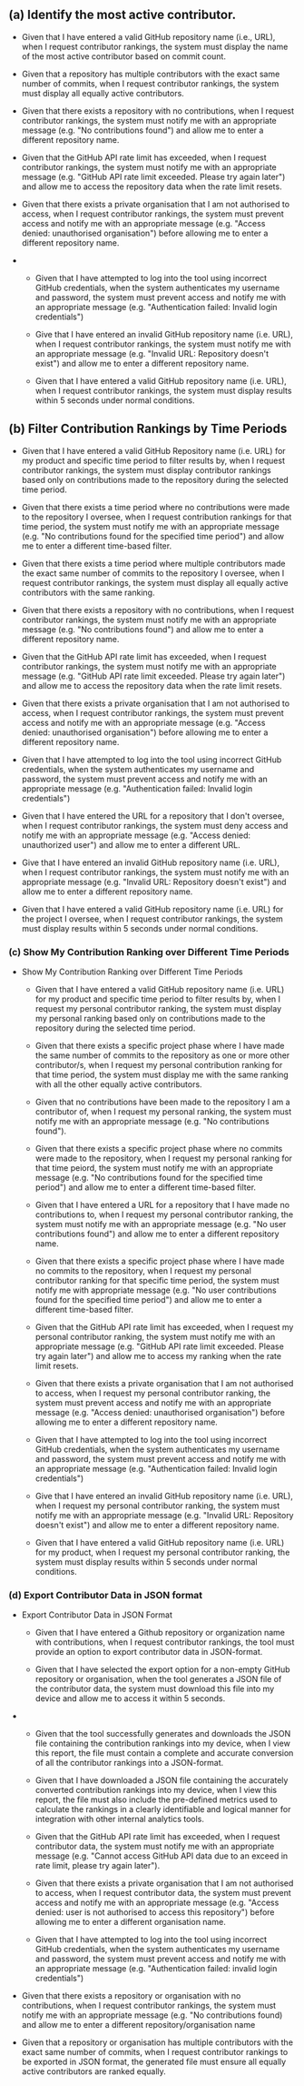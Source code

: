 ## (a) Identify the most active contributor.
  - Given that I have entered a valid GitHub repository name (i.e., URL), when I request contributor rankings, the system must display the name of the most active contributor based on commit count.
  
  - Given that a repository has multiple contributors with the exact same number of commits, when I request contributor rankings, the system must display all equally active contributors.

  - Given that there exists a repository with no contributions, when I request contributor rankings, the system must notify me with an appropriate message (e.g. "No contributions found") and allow me to enter a different repository name.
  
  - Given that the GitHub API rate limit has exceeded, when I request contributor rankings, the system must notify me with an appropriate message (e.g. "GitHub API rate limit exceeded. Please try again later") and allow me to access the repository data when the rate limit resets.
  
  - Given that there exists a private organisation that I am not authorised to access, when I request contributor rankings, the system must prevent access and notify me with an appropriate message (e.g. "Access denied: unauthorised organisation") before allowing me to enter a different repository name.
- 
  - Given that I have attempted to log into the tool using incorrect GitHub credentials, when the system authenticates my username and password, the system must prevent access and notify me with an appropriate message (e.g. "Authentication failed: Invalid login credentials")
  
  - Give that I have entered an invalid GitHub repository name (i.e. URL), when I request contributor rankings, the system must notify me with an appropriate message (e.g. "Invalid URL: Repository doesn't exist") and allow me to enter a different repository name. 

  - Given that I have entered a valid GitHub repository name (i.e. URL), when I request contributor rankings, the system must display results within 5 seconds under normal conditions.

## (b) Filter Contribution Rankings by Time Periods
  - Given that I have entered a valid GitHub Repository name (i.e. URL) for my product and specific time period to filter results by, when I request contributor rankings, the system must display contributor rankings based only on contributions made to the repository during the selected time period.

  - Given that there exists a time period where no contributions were made to the repository I oversee, when I request contribution rankings for that time period, the system must notify me with an appropriate message (e.g. "No contributions found for the specified time period") and allow me to enter a different time-based filter.

  - Given that there exists a time period where multiple contributors made the exact same number of commits to the repository I oversee, when I request contributor rankings, the system must display all equally active contributors with the same ranking.
  
  - Given that there exists a repository with no contributions, when I request contributor rankings, the system must notify me with an appropriate message (e.g. "No contributions found") and allow me to enter a different repository name.
  
  - Given that the GitHub API rate limit has exceeded, when I request contributor rankings, the system must notify me with an appropriate message (e.g. "GitHub API rate limit exceeded. Please try again later") and allow me to access the repository data when the rate limit resets.
  
  - Given that there exists a private organisation that I am not authorised to access, when I request contributor rankings, the system must prevent access and notify me with an appropriate message (e.g. "Access denied: unauthorised organisation") before allowing me to enter a different repository name.
  
  - Given that I have attempted to log into the tool using incorrect GitHub credentials, when the system authenticates my username and password, the system must prevent access and notify me with an appropriate message (e.g. "Authentication failed: Invalid login credentials")
  
  - Given that I have entered the URL for a repository that I don't oversee, when I request contributor rankings, the system must deny access and notify me with an appropriate message (e.g. "Access denied: unauthorized user") and allow me to enter a different URL.

  - Give that I have entered an invalid GitHub repository name (i.e. URL), when I request contributor rankings, the system must notify me with an appropriate message (e.g. "Invalid URL: Repository doesn't exist") and allow me to enter a different repository name. 

  - Given that I have entered a valid GitHub repository name (i.e. URL) for the project I oversee, when I request contributor rankings, the system must display results within 5 seconds under normal conditions.
  

### (c) Show My Contribution Ranking over Different Time Periods
  
* Show My Contribution Ranking over Different Time Periods
  - Given that I have entered a valid GitHub repository name (i.e. URL) for my product and specific time period to filter results by, when I request my personal contributor ranking, the system must display my personal ranking based only on contributions made to the repository during the selected time period.

  - Given that there exists a specific project phase where I have made the same number of commits to the repository as one or more other contributor/s, when I request my personal contribution ranking for that time period, the system must display me with the same ranking with all the other equally active contributors. 

  - Given that no contributions have been made to the repository I am a contributor of, when I request my personal ranking, the system must notify me with an appropriate message (e.g. "No contributions found").
  
  - Given that there exists a specific project phase where no commits were made to the repository, when I request my personal ranking for that time peiord, the system must notify me with an appropriate message (e.g. "No contributions found for the specified time period") and allow me to enter a different time-based filter.
  
  - Given that I have entered a URL for a repository that I have made no contributions to, when I request my personal contributor ranking, the system must notify me with an appropriate message (e.g. "No user contributions found") and allow me to enter a different repository name.
  
  - Given that there exists a specific project phase where I have made no commits to the repository, when I request my personal contributor ranking for that specific time period, the system must notify me with appropriate message (e.g. "No user contributions found for the specified time period") and allow me to enter a different time-based filter.

  - Given that the GitHub API rate limit has exceeded, when I request my personal contributor ranking, the system must notify me with an appropriate message (e.g. "GitHub API rate limit exceeded. Please try again later") and allow me to access my ranking when the rate limit resets.
  
  - Given that there exists a private organisation that I am not authorised to access, when I request my personal contributor ranking, the system must prevent access and notify me with an appropriate message (e.g. "Access denied: unauthorised organisation") before allowing me to enter a different repository name.
  
  - Given that I have attempted to log into the tool using incorrect GitHub credentials, when the system authenticates my username and password, the system must prevent access and notify me with an appropriate message (e.g. "Authentication failed: Invalid login credentials")
  
  - Give that I have entered an invalid GitHub repository name (i.e. URL), when I request my personal contributor ranking, the system must notify me with an appropriate message (e.g. "Invalid URL: Repository doesn't exist") and allow me to enter a different repository name. 

  - Given that I have entered a valid GitHub repository name (i.e. URL) for my product, when I request my personal contributor ranking, the system must display results within 5 seconds under normal conditions.

### (d) Export Contributor Data in JSON format
* Export Contributor Data in JSON Format
  - Given that I have entered a Github repository or organization name with contributions, when I request contributor rankings, the tool must provide an option to export contributor data in JSON-format.
 
  - Given that I have selected the export option for a non-empty GitHub repository or organisation, when the tool generates a JSON file of the contributor data, the system must download this file into my device and allow me to access it within 5 seconds.
- 
  - Given that the tool successfully generates and downloads the JSON file containing the contribution rankings into my device, when I view this report, the file must contain a complete and accurate conversion of all the contributor rankings into a JSON-format.
  
  - Given that I have downloaded a JSON file containing the accurately converted contribution rankings into my device, when I view this report, the file must also include the pre-defined metrics used to calculate the rankings in a clearly identifiable and logical manner for integration with other internal analytics tools.
  
  - Given that the GitHub API rate limit has exceeded, when I request contributor data, the system must notify me with an appropriate message (e.g. "Cannot access GitHub API data due to an exceed in rate limit, please try again later").
  
  - Given that there exists a private organisation that I am not authorised to access, when I request contributor data, the system must prevent access and notify me with an appropriate message (e.g. "Access denied: user is not authorised to access this repository") before allowing me to enter a different organisation name.
  
  - Given that I have attempted to log into the tool using incorrect GitHub credentials, when the system authenticates my username and password, the system must prevent access and notify me with an appropriate message (e.g. "Authentication failed: invalid login credentials")
  
 -  Given that there exists a repository or organisation with no contributions, when I request contributor rankings, the system must notify me with an appropriate message (e.g. "No contributions found) and allow me to enter a different repository/organisation name

 -  Given that a repository or organisation has multiple contributors with the exact same number of commits, when I request contributor rankings to be exported in JSON format, the generated file must ensure all equally active contributors are ranked equally.
